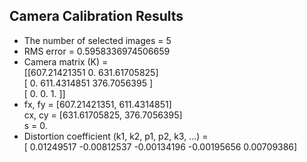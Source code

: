 ## Camera Calibration Results
* The number of selected images = 5
* RMS error = 0.5958336974506659
* Camera matrix (K) =  
[[607.21421351   0.         631.61705825]  
 [  0.         611.4314851  376.7056395 ]  
 [  0.           0.           1.        ]]  
* fx, fy = [607.21421351, 611.4314851]  
cx, cy = [631.61705825, 376.7056395]  
s = 0.
* Distortion coefficient (k1, k2, p1, p2, k3, ...) =  
[ 0.01249517 -0.00812537 -0.00134196 -0.00195656  0.00709386]